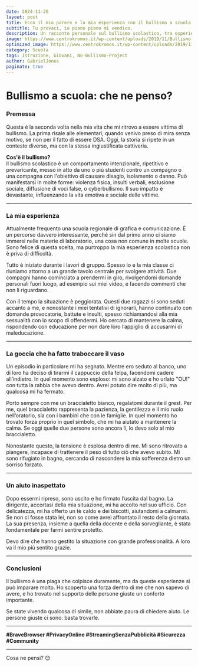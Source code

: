```yaml
---
date: 2024-11-20
layout: post
title: Ecco il mio parere e la mia esperienza con il bullismo a scuola!
subtitle: Tu provaci, io piano piano mi vendico.
description: Un racconto personale sul bullismo scolastico, tra esperienze difficili e forza interiore.
image: https://www.centrokromos.it/wp-content/uploads/2019/11/Bullismo-gli-interventi-psicologici-di-aiuto.jpg
optimized_image: https://www.centrokromos.it/wp-content/uploads/2019/11/Bullismo-gli-interventi-psicologici-di-aiuto.jpg
category: Scuola
tags: Istruzione, Giovani, No-Bullismo-Project
author: GabrielJones
paginate: true
---
```

# Bullismo a scuola: che ne penso?
### Premessa  

Questa è la seconda volta nella mia vita che mi ritrovo a essere vittima di bullismo. La prima risale alle elementari, quando venivo preso di mira senza motivo, se non per il fatto di essere DSA. Oggi, la storia si ripete in un contesto diverso, ma con la stessa ingiustificata cattiveria.  

**Cos'è il bullismo?**  
Il bullismo scolastico è un comportamento intenzionale, ripetitivo e prevaricante, messo in atto da uno o più studenti contro un compagno o una compagna con l'obiettivo di causare disagio, isolamento o danno. Può manifestarsi in molte forme: violenza fisica, insulti verbali, esclusione sociale, diffusione di voci false, o cyberbullismo. Il suo impatto è devastante, influenzando la vita emotiva e sociale delle vittime.

---

### La mia esperienza  

Attualmente frequento una scuola regionale di grafica e comunicazione. È un percorso davvero interessante, perché sin dal primo anno ci siamo immersi nelle materie di laboratorio, una cosa non comune in molte scuole. Sono felice di questa scelta, ma purtroppo la mia esperienza scolastica non è priva di difficoltà.  

Tutto è iniziato durante i lavori di gruppo. Spesso io e la mia classe ci riuniamo attorno a un grande tavolo centrale per svolgere attività. Due compagni hanno cominciato a prendermi in giro, rivolgendomi domande personali fuori luogo, ad esempio sui miei video, e facendo commenti che non li riguardano.  

Con il tempo la situazione è peggiorata. Questi due ragazzi si sono seduti accanto a me, e nonostante i miei tentativi di ignorarli, hanno continuato con domande provocatorie, battute e insulti, spesso richiamandosi alla mia sessualità con lo scopo di offendermi. Ho cercato di mantenere la calma, rispondendo con educazione per non dare loro l’appiglio di accusarmi di maleducazione.  

---

### La goccia che ha fatto traboccare il vaso  

Un episodio in particolare mi ha segnato. Mentre ero seduto al banco, uno di loro ha deciso di tirarmi il cappuccio della felpa, facendomi cadere all’indietro. In quel momento sono esploso: mi sono alzato e ho urlato "OU!" con tutta la rabbia che avevo dentro. Avrei potuto dire molto di più, ma qualcosa mi ha fermato.  

Porto sempre con me un braccialetto bianco, regalatomi durante il grest. Per me, quel braccialetto rappresenta la pazienza, la gentilezza e il mio ruolo nell’oratorio, sia con i bambini che con le famiglie. In quel momento ho trovato forza proprio in quel simbolo, che mi ha aiutato a mantenere la calma. Se oggi quelle due persone sono ancora lì, lo devo solo al mio braccialetto.  

Nonostante questo, la tensione è esplosa dentro di me. Mi sono ritrovato a piangere, incapace di trattenere il peso di tutto ciò che avevo subito. Mi sono rifugiato in bagno, cercando di nascondere la mia sofferenza dietro un sorriso forzato.  

---

### Un aiuto inaspettato  

Dopo essermi ripreso, sono uscito e ho firmato l’uscita dal bagno. La dirigente, accortasi della mia situazione, mi ha accolto nel suo ufficio. Con delicatezza, mi ha offerto un tè caldo e dei biscotti, aiutandomi a calmarmi. Se non ci fosse stata lei, non so come avrei affrontato il resto della giornata. La sua presenza, insieme a quella della docente e della sorvegliante, è stata fondamentale per farmi sentire protetto.  

Devo dire che hanno gestito la situazione con grande professionalità. A loro va il mio più sentito grazie.  

---

### Conclusioni  

Il bullismo è una piaga che colpisce duramente, ma da queste esperienze si può imparare molto. Ho scoperto una forza dentro di me che non sapevo di avere, e ho trovato nel supporto delle persone giuste un conforto importante.  

Se state vivendo qualcosa di simile, non abbiate paura di chiedere aiuto. Le persone giuste ci sono: basta trovarle.  

---

**#BraveBrowser #PrivacyOnline #StreamingSenzaPubblicità #Sicurezza #Community**  

--- 

Cosa ne pensi? 😊
